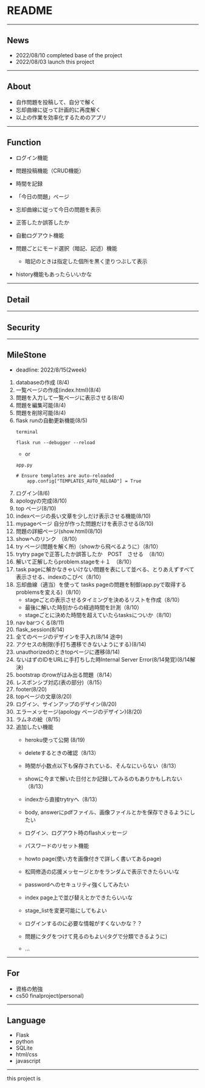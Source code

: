 # README
---
## News
- 2022/08/10 completed base of the project
- 2022/08/03 launch this project

---
## About

- 自作問題を投稿して、自分で解く
- 忘却曲線に従って計画的に再度解く
- 以上の作業を効率化するためのアプリ

---
## Function

- ログイン機能
- 問題投稿機能（CRUD機能）
- 時間を記録
- 「今日の問題」ページ
- 忘却曲線に従って今日の問題を表示
- 正答したか誤答したか
- 自動ログアウト機能

- 問題ごとにモード選択（暗記、記述）機能
    - 暗記のときは指定した個所を黒く塗りつぶして表示

- history機能もあったらいいかな

---
## Detail

---
## Security

---
## MileStone
- deadline: 2022/8/15(2week)

1. databaseの作成 (8/4)
1. 一覧ページの作成(index.html)(8/4)
1. 問題を入力して一覧ページに表示させる(8/4)
1. 問題を編集可能(8/4)
1. 問題を削除可能(8/4)
1. flask runの自動更新機能(8/5)
    ```
    terminal

    flask run --debugger --reload
    ```
    - or
    ```
    app.py

    # Ensure templates are auto-reloaded
        app.config["TEMPLATES_AUTO_RELOAD"] = True
    ```
1. ログイン(8/6)
1. apologyの完成(8/10)
1. top ページ(8/10)
1. indexページの長い文章を少しだけ表示させる機能(8/10)
1. mypageページ 自分が作った問題だけを表示させる(8/10)
1. 問題の詳細ページ(show.html)(8/10)
1. showへのリンク　（8/10）
1. try ページ(問題を解く所)（showから飛べるように）（8/10）
1. trytry pageで正答したか誤答したか　POST　させる　（8/10）
1. 解いて正解したらproblem.stageを＋１　（8/10）
1. task pageに解かなきゃいけない問題を表にして並べる、とりあえずすべて表示させる、indexのこぴぺ（8/10）
1. 忘却曲線（適当）を使って tasks pageの問題を制御(app.pyで取得するproblemsを変える)（8/10）
    - stageごとの表示させるタイミングを決めるリストを作成（8/10）
    - 最後に解いた時刻からの経過時間を計測（8/10）
    - stageごとに決めた時間を超えていたらtasksについか（8/10）
1. nav barつくる(8/11)
1. flask_session(8/14)
1. 全てのページのデザインを手入れ(8/14 途中)
1. アクセスの制限(手打ち遷移できないようにする)(8/14)
1. unauthorizedのときtopページに遷移(8/14)
1. ないはずのIDをURLに手打ちした時Internal Server Error(8/14発覚)(8/14解決)
1. bootstrap のrowがはみ出る問題（8/14）
1. レスポンシブ対応(表の部分)（8/15）
1. footer(8/20)
1. topページの文章(8/20)
1. ログイン、サインアップのデザイン(8/20)
1. エラーメッセージ(apology ページのデザイン)(8/20)
1. ラムネの絵（8/15）
1. 追加したい機能
    - heroku使って公開 (8/19)
    - deleteするときの確認（8/13）
    - 時間が小数点以下も保存されている、そんなにいらない（8/13）
    - showに今まで解いた日付とか記録してみるのもありかもしれない（8/13）
    - indexから直接trytryへ（8/13）
    - body, answerにpdfファイル、画像ファイルとかを保存できるようにしたい
    - ログイン、ログアウト時のflashメッセージ
    - パスワードのリセット機能
    - howto page(使い方を画像付きで詳しく書いてあるpage)
    - 松岡修造の応援メッセージとかをランダムで表示できたらいいな

    - passwordへのセキュリティ強くしてみたい
    - index page上で並び替えとかできたらいいな
    - stage_listを変更可能にしてもよい
    - ログインするのに必要な情報がすくないかな？？
    - 問題にタグをつけて見るのもよい(タグで分類できるように)
    - ...


---
## For

- 資格の勉強
- cs50 finalproject(personal)

---
## Language

- Flask
- python
- SQLite
- html/css
- javascript

---
this project is 
